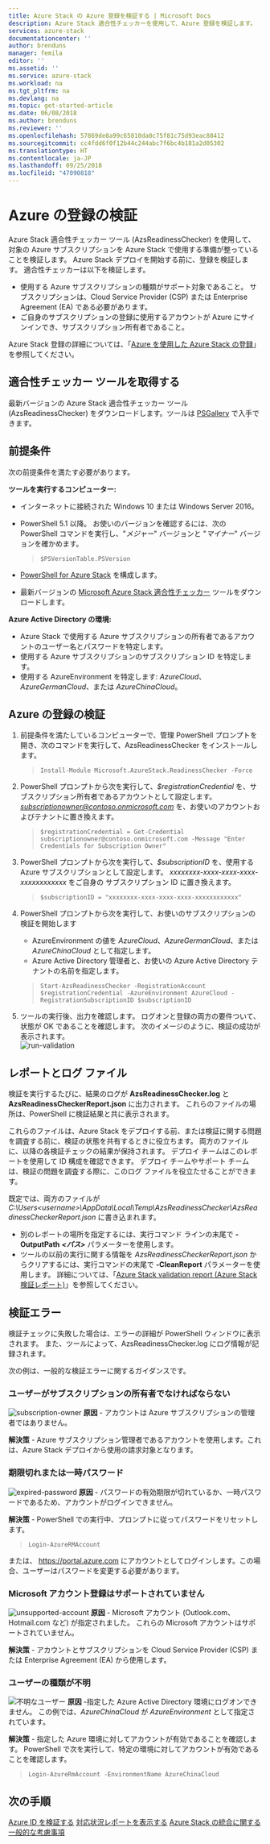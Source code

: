```yaml
---
title: Azure Stack の Azure 登録を検証する | Microsoft Docs
description: Azure Stack 適合性チェッカーを使用して、Azure 登録を検証します。
services: azure-stack
documentationcenter: ''
author: brenduns
manager: femila
editor: ''
ms.assetid: ''
ms.service: azure-stack
ms.workload: na
ms.tgt_pltfrm: na
ms.devlang: na
ms.topic: get-started-article
ms.date: 06/08/2018
ms.author: brenduns
ms.reviewer: ''
ms.openlocfilehash: 57869de8a99c65810da0c75f81c75d93eac88412
ms.sourcegitcommit: cc4fdd6f0f12b44c244abc7f6bc4b181a2d05302
ms.translationtype: HT
ms.contentlocale: ja-JP
ms.lasthandoff: 09/25/2018
ms.locfileid: "47090818"
---
```

# <a name="validate-azure-registration"></a>Azure の登録の検証 
Azure Stack 適合性チェッカー ツール (AzsReadinessChecker) を使用して、対象の Azure サブスクリプションを Azure Stack で使用する準備が整っていることを検証します。 Azure Stack デプロイを開始する前に、登録を検証します。 適合性チェッカーは以下を検証します。
- 使用する Azure サブスクリプションの種類がサポート対象であること。 サブスクリプションは、Cloud Service Provider (CSP) または Enterprise Agreement (EA) である必要があります。 
- ご自身のサブスクリプションの登録に使用するアカウントが Azure にサインインでき、サブスクリプション所有者であること。 

Azure Stack 登録の詳細については、「[Azure を使用した Azure Stack の登録](azure-stack-registration.md)」を参照してください。 

## <a name="get-the-readiness-checker-tool"></a>適合性チェッカー ツールを取得する
最新バージョンの Azure Stack 適合性チェッカー ツール (AzsReadinessChecker) をダウンロードします。ツールは [PSGallery](https://aka.ms/AzsReadinessChecker) で入手できます。  

## <a name="prerequisites"></a>前提条件
次の前提条件を満たす必要があります。

**ツールを実行するコンピューター:**
 - インターネットに接続された Windows 10 または Windows Server 2016。
 - PowerShell 5.1 以降。 お使いのバージョンを確認するには、次の PowerShell コマンドを実行し、"*メジャー*" バージョンと "*マイナー*" バージョンを確かめます。  

    >`$PSVersionTable.PSVersion` 
 - [PowerShell for Azure Stack](azure-stack-powershell-install.md) を構成します。 
 - 最新バージョンの [Microsoft Azure Stack 適合性チェッカー](https://aka.ms/AzsReadinessChecker) ツールをダウンロードします。  

**Azure Active Directory の環境:**
 - Azure Stack で使用する Azure サブスクリプションの所有者であるアカウントのユーザー名とパスワードを特定します。  
 - 使用する Azure サブスクリプションのサブスクリプション ID を特定します。 
 - 使用する AzureEnvironment を特定します: *AzureCloud*、*AzureGermanCloud*、または *AzureChinaCloud*。

## <a name="validate-azure-registration"></a>Azure の登録の検証
1. 前提条件を満たしているコンピューターで、管理 PowerShell プロンプトを開き、次のコマンドを実行して、AzsReadinessChecker をインストールします。
    > `Install-Module Microsoft.AzureStack.ReadinessChecker -Force`

2. PowerShell プロンプトから次を実行して、*$registrationCredential* を、サブスクリプション所有者であるアカウントとして設定します。   *subscriptionowner@contoso.onmicrosoft.com* を、お使いのアカウントおよびテナントに置き換えます。 
    > `$registrationCredential = Get-Credential subscriptionowner@contoso.onmicrosoft.com -Message "Enter Credentials for Subscription Owner"`

3. PowerShell プロンプトから次を実行して、*$subscriptionID* を、使用する Azure サブスクリプションとして設定します。 *xxxxxxxx-xxxx-xxxx-xxxx-xxxxxxxxxxxx* をご自身の サブスクリプション ID に置き換えます。  
     > `$subscriptionID = "xxxxxxxx-xxxx-xxxx-xxxx-xxxxxxxxxxxx"` 

4. PowerShell プロンプトから次を実行して、お使いのサブスクリプションの検証を開始します 
   - AzureEnvironment の値を *AzureCloud*、*AzureGermanCloud*、または *AzureChinaCloud* として指定します。  
   - Azure Active Directory 管理者と、お使いの Azure Active Directory テナントの名前を指定します。 

   > `Start-AzsReadinessChecker -RegistrationAccount $registrationCredential -AzureEnvironment AzureCloud -RegistrationSubscriptionID $subscriptionID`

5. ツールの実行後、出力を確認します。 ログオンと登録の両方の要件ついて、状態が OK であることを確認します。 次のイメージのように、検証の成功が表示されます。  
![run-validation](./media/azure-stack-validate-registration/registration-validation.png)


## <a name="report-and-log-file"></a>レポートとログ ファイル
検証を実行するたびに、結果のログが **AzsReadinessChecker.log** と **AzsReadinessCheckerReport.json** に出力されます。 これらのファイルの場所は、PowerShell に検証結果と共に表示されます。 

これらのファイルは、Azure Stack をデプロイする前、または検証に関する問題を調査する前に、検証の状態を共有するときに役立ちます。 両方のファイルに、以降の各検証チェックの結果が保持されます。 デプロイ チームはこのレポートを使用して ID 構成を確認できます。 デプロイ チームやサポート チームは、検証の問題を調査する際に、このログ ファイルを役立たせることができます。 

既定では、両方のファイルが *C:\Users\<username>\AppData\Local\Temp\AzsReadinessChecker\AzsReadinessCheckerReport.json* に書き込まれます。  
 - 別のレポートの場所を指定するには、実行コマンド ラインの末尾で **-OutputPath** ***&lt;パス&gt;*** パラメーターを使用します。   
 - ツールの以前の実行に関する情報を *AzsReadinessCheckerReport.json* からクリアするには、実行コマンドの末尾で **-CleanReport**   パラメーターを使用します。 詳細については、「[Azure Stack validation report (Azure Stack 検証レポート)](azure-stack-validation-report.md)」を参照してください。

## <a name="validation-failures"></a>検証エラー
検証チェックに失敗した場合は、エラーの詳細が PowerShell ウィンドウに表示されます。 また、ツールによって、AzsReadinessChecker.log にログ情報が記録されます。

次の例は、一般的な検証エラーに関するガイダンスです。

### <a name="user-must-be-an-owner-of-the-subscription"></a>ユーザーがサブスクリプションの所有者でなければならない   
![subscription-owner](./media/azure-stack-validate-registration/subscription-owner.png)
**原因** - アカウントは Azure サブスクリプションの管理者ではありません。   

**解決策** - Azure サブスクリプション管理者であるアカウントを使用します。これは、Azure Stack デプロイから使用の請求対象となります。


### <a name="expired-or-temporary-password"></a>期限切れまたは一時パスワード 
![expired-password](./media/azure-stack-validate-registration/expired-password.png)
**原因** - パスワードの有効期限が切れているか、一時パスワードであるため、アカウントがログインできません。     

**解決策** - PowerShell での実行中、プロンプトに従ってパスワードをリセットします。 
  > `Login-AzureRMAccount` 

または、 https://portal.azure.com にアカウントとしてログインします。この場合、ユーザーはパスワードを変更する必要があります。


### <a name="microsoft-accounts-are-not-supported-for-registration"></a>Microsoft アカウント登録はサポートされていません  
![unsupported-account](./media/azure-stack-validate-registration/unsupported-account.png)
**原因** - Microsoft アカウント (Outlook.com、Hotmail.com など) が指定されました。  これらの Microsoft アカウントはサポートされていません。

**解決策** - アカウントとサブスクリプションを Cloud Service Provider (CSP) または Enterprise Agreement (EA) から使用します。 


### <a name="unknown-user-type"></a>ユーザーの種類が不明  
![不明なユーザー](./media/azure-stack-validate-registration/unknown-user.png)
**原因** -指定した Azure Active Directory 環境にログオンできません。 この例では、*AzureChinaCloud* が *AzureEnvironment* として指定されています。  

**解決策** - 指定した Azure 環境に対してアカウントが有効であることを確認します。 PowerShell で次を実行して、特定の環境に対してアカウントが有効であることを確認します。     
  > `Login-AzureRmAccount -EnvironmentName AzureChinaCloud`


## <a name="next-steps"></a>次の手順
[Azure ID を検証する](azure-stack-validate-identity.md)
[対応状況レポートを表示する](azure-stack-validation-report.md)
[Azure Stack の統合に関する一般的な考慮事項](azure-stack-datacenter-integration.md)


